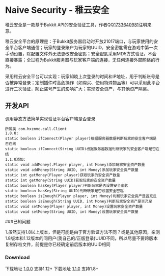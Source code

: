# Naive Security - 稚云安全

稚云安全是一款基于Bukkit API的安全验证工具，作者QQ[1733640981](http://wpa.qq.com/msgrd?v=3&uin=1733640981&site=qq&menu=yes)注明来意。

稚云安全平台的原理是：于Bukkit服务器启动时开放21017端口，与玩家使用的安全平台客户端通信；玩家的登录账户为玩家的UUID，安全密匙需在游戏中第一次手动设置，除配置文件外无法更改安全密匙；安全密匙采用MD5方式验证，不会直接暴露；全过程为Bukkit服务器与玩家客户端的连接，无任何连接外部网络的行为。

采用稚云安全平台可以实现：玩家知晓上次登录的时间和IP地址，用于判断账号是否被异常登录；定制插件时高危操作（如购买、使用特殊物品等）可以采用此平台进行二次验证，防止盗号产生的影响扩大；实现安全资产，与其他资产隔离。

## 开发API

调用静态方法简单实现验证平台客户端是否登录

```api
所属类 com.hxzmmc.call.Client
1.0.0:
static boolean ifConnect(Player player)根据服务器数据判断玩家的安全客户端是否在线
static boolean ifConnect(String UUID)根据服务器数据判断玩家的安全客户端是否在线
1.1.0添加:
static void addMoney(.Player player, int Money)添加玩家安全资产数量
static void addMoney(String UUID, int Money)添加玩家安全资产数量
static int getMoney(Player player)获取玩家的安全资产数量
static int getMoney(String UUID)获取玩家的安全资产数量
static boolean hasKey(Player player)判断玩家是否设置安全密匙
static boolean hasKey(String UUID)判断玩家是否设置安全密匙
static boolean isEnough(Player player, int Money)判断玩家安全资产是否充足
static boolean isEnough(String UUID, int Money)判断玩家安全资产是否充足
static void setMoney(Player player, int Money)设置玩家安全资产数量
static void setMoney(String UUID, int Money)设置玩家安全资产数量
```

###已知问题

1.虽然支持1.8以上版本，但是可能是由于官方验证方法不同？或是其他原因，亲测1.8版本和1.12版本的同用户(我自己的/正版登录)UUID不同，所以尽量不要跨版本复制存档文件，前提是你已经确定前后版本的UUID相同

### Download

下载地址 [1.0.0](https://github.com/1733640981/1733640981.github.io/releases/tag/1.0.0) 支持1.12+
下载地址 [1.1.0](https://github.com/1733640981/1733640981.github.io/releases/tag/1.1.0) 支持1.8+
